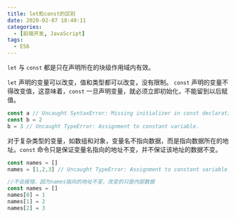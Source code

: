 ```yaml
---
title: let和const的区别
date: 2020-02-07 18:49:11
categories:
  - [前端开发, JavaScript]
tags:
  - ES6
---
```


`let` 与 `const` 都是只在声明所在的块级作用域内有效。

`let` 声明的变量可以改变，值和类型都可以改变，没有限制。
`const` 声明的变量不得改变值，这意味着，`const` 一旦声明变量，就必须立即初始化，不能留到以后赋值。

```js
const a // Uncaught SyntaxError: Missing initializer in const declaration
const b = 2
b = 3 // Uncaught TypeError: Assignment to constant variable.
```

对于复杂类型的变量，如数组和对象，变量名不指向数据，而是指向数据所在的地址。`const` 命令只是保证变量名指向的地址不变，并不保证该地址的数据不变。

```js
const names = []
names = [1,2,3] // Uncaught TypeError: Assignment to constant variable.
```

```js
//不会报错，因为names指向的地址不变，改变的只是内部数据
const names = []
names[0] = 1
names[1] = 2
names[2] = 3
```
